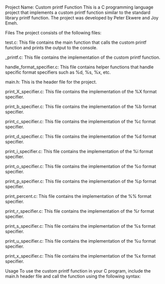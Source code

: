 Project Name: Custom printf Function
This is a C programming language project that implements a custom printf function similar to the standard library printf function. The project was developed by Peter Ekwere and Joy Emeh.

Files
The project consists of the following files:

test.c: This file contains the main function that calls the custom printf function and prints the output to the console.

_printf.c: This file contains the implementation of the custom printf function.

handle_format_specifier.c: This file contains helper functions that handle specific format specifiers such as %d, %s, %x, etc.

main.h: This is the header file for the project.

print_X_specifier.c: This file contains the implementation of the %X format specifier.

print_b_specifier.c: This file contains the implementation of the %b format specifier.

print_c_specifier.c: This file contains the implementation of the %c format specifier.

print_d_specifier.c: This file contains the implementation of the %d format specifier.

print_i_specifier.c: This file contains the implementation of the %i format specifier.

print_o_specifier.c: This file contains the implementation of the %o format specifier.

print_p_specifier.c: This file contains the implementation of the %p format specifier.

print_percent.c: This file contains the implementation of the %% format specifier.

print_r_specifier.c: This file contains the implementation of the %r format specifier.

print_s_specifier.c: This file contains the implementation of the %s format specifier.

print_u_specifier.c: This file contains the implementation of the %u format specifier.

print_x_specifier.c: This file contains the implementation of the %x format specifier.

Usage
To use the custom printf function in your C program, include the main.h header file and call the function using the following syntax:
